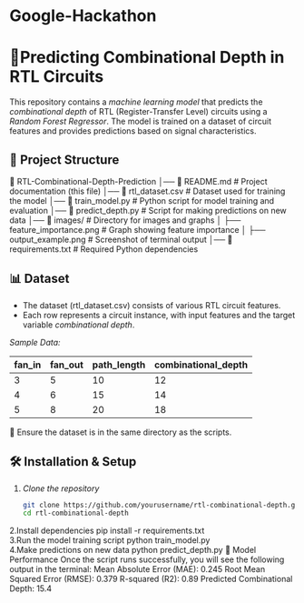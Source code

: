# Google-Hackathon
# 🚀Predicting Combinational Depth in RTL Circuits  
This repository contains a *machine learning model* that predicts the *combinational depth* of RTL (Register-Transfer Level) circuits using a *Random Forest Regressor*. The model is trained on a dataset of circuit features and provides predictions based on signal characteristics.  
## 📂 Project Structure
📁 RTL-Combinational-Depth-Prediction │── 📜 README.md # Project documentation (this file) │── 📜 rtl_dataset.csv # Dataset used for training the model │── 📜 train_model.py # Python script for model training and evaluation │── 📜 predict_depth.py # Script for making predictions on new data │── 📂 images/ # Directory for images and graphs │ ├── feature_importance.png # Graph showing feature importance │ ├── output_example.png # Screenshot of terminal output │── 📜 requirements.txt # Required Python dependencies
## 📊 Dataset  
- The dataset (rtl_dataset.csv) consists of various RTL circuit features.  
- Each row represents a circuit instance, with input features and the target variable *combinational depth*.  

*Sample Data:*  

| fan_in | fan_out | path_length | combinational_depth |
|--------|--------|-------------|----------------------|
| 3      | 5      | 10          | 12                   |
| 4      | 6      | 15          | 14                   |
| 5      | 8      | 20          | 18                   |

📌 Ensure the dataset is in the same directory as the scripts.
## 🛠 Installation & Setup  

1. *Clone the repository*  
   ```bash
   git clone https://github.com/yourusername/rtl-combinational-depth.git  
   cd rtl-combinational-depth
2.Install dependencies
pip install -r requirements.txt  
3.Run the model training script
 python train_model.py  
4.Make predictions on new data
 python predict_depth.py
 🎯 Model Performance
Once the script runs successfully, you will see the following output in the terminal:
Mean Absolute Error (MAE): 0.245
Root Mean Squared Error (RMSE): 0.379
R-squared (R2): 0.89
Predicted Combinational Depth: 15.4

